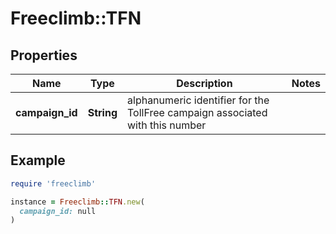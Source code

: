 # Freeclimb::TFN

## Properties

| Name | Type | Description | Notes |
| ---- | ---- | ----------- | ----- |
| **campaign_id** | **String** | alphanumeric identifier for the TollFree campaign associated with this number |  |

## Example

```ruby
require 'freeclimb'

instance = Freeclimb::TFN.new(
  campaign_id: null
)
```

